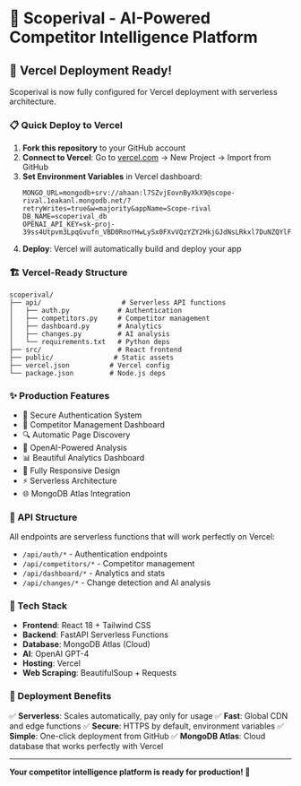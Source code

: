 # 🎯 Scoperival - AI-Powered Competitor Intelligence Platform

## 🚀 Vercel Deployment Ready!

Scoperival is now fully configured for Vercel deployment with serverless architecture.

### 📋 Quick Deploy to Vercel

1. **Fork this repository** to your GitHub account
2. **Connect to Vercel**: Go to [vercel.com](https://vercel.com) → New Project → Import from GitHub
3. **Set Environment Variables** in Vercel dashboard:
   ```
   MONGO_URL=mongodb+srv://ahaan:l7SZvjEovnByXkX9@scope-rival.1eakanl.mongodb.net/?retryWrites=true&w=majority&appName=Scope-rival
   DB_NAME=scoperival_db
   OPENAI_API_KEY=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
   ```
4. **Deploy**: Vercel will automatically build and deploy your app

### 🏗️ Vercel-Ready Structure

```
scoperival/
├── api/                    # Serverless API functions
│   ├── auth.py            # Authentication
│   ├── competitors.py     # Competitor management  
│   ├── dashboard.py       # Analytics
│   ├── changes.py         # AI analysis
│   └── requirements.txt   # Python deps
├── src/                   # React frontend
├── public/               # Static assets
├── vercel.json          # Vercel config
└── package.json         # Node.js deps
```

### ✨ Production Features

- 🔐 Secure Authentication System
- 🏢 Competitor Management Dashboard
- 🔍 Automatic Page Discovery
- 🤖 OpenAI-Powered Analysis
- 📊 Beautiful Analytics Dashboard
- 📱 Fully Responsive Design
- ⚡ Serverless Architecture
- 🌐 MongoDB Atlas Integration

### 🔑 API Structure

All endpoints are serverless functions that will work perfectly on Vercel:

- `/api/auth/*` - Authentication endpoints
- `/api/competitors/*` - Competitor management
- `/api/dashboard/*` - Analytics and stats
- `/api/changes/*` - Change detection and AI analysis

### 🌟 Tech Stack

- **Frontend**: React 18 + Tailwind CSS
- **Backend**: FastAPI Serverless Functions
- **Database**: MongoDB Atlas (Cloud)
- **AI**: OpenAI GPT-4 
- **Hosting**: Vercel
- **Web Scraping**: BeautifulSoup + Requests

### 🚀 Deployment Benefits

✅ **Serverless**: Scales automatically, pay only for usage
✅ **Fast**: Global CDN and edge functions
✅ **Secure**: HTTPS by default, environment variables
✅ **Simple**: One-click deployment from GitHub
✅ **MongoDB Atlas**: Cloud database that works perfectly with Vercel

---

**Your competitor intelligence platform is ready for production! 🎯**
